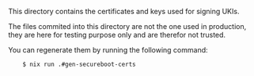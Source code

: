 This directory contains the certificates and keys used for signing UKIs.

The files commited into this directory are not the one used in production, they
are here for testing purpose only and are therefor not trusted.

You can regenerate them by running the following command:

```console
    $ nix run .#gen-secureboot-certs
```
